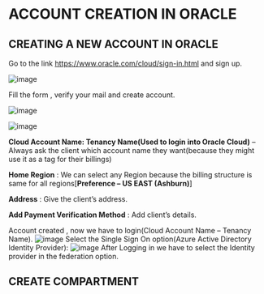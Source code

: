 # ACCOUNT CREATION IN ORACLE

## CREATING A NEW ACCOUNT IN ORACLE

Go to the link https://www.oracle.com/cloud/sign-in.html and sign up.

![image](https://github.com/user-attachments/assets/6146fc54-58d4-49d6-b3e2-d0f2f94bf906)

Fill the form , verify your mail and create account.

![image](https://github.com/user-attachments/assets/8e190f8c-99d8-4b3e-a031-80797b98ce2a)

![image](https://github.com/user-attachments/assets/8e7a74d7-e28a-47cc-b1bb-8370f86b42bd)


**Cloud Account Name: Tenancy Name(Used to login into Oracle Cloud)** – Always ask the client which account name they want(because they might use it as a tag for their billings)

**Home Region** : We can select any Region because the billing structure is same for all regions[**Preference – US EAST (Ashburn)**]

**Address** : Give the client’s address.

**Add Payment Verification Method** : Add client’s details.

Account created , now we have to login(Cloud Account Name – Tenancy Name).
![image](https://github.com/user-attachments/assets/32bf8cac-0689-4be3-a810-094a7b68ecbe)
Select the Single Sign On option(Azure Active Directory Identity Provider):
![image](https://github.com/user-attachments/assets/a289df33-a8bf-436a-b1d2-f6833a5d4b97)
After Logging in we have to select the Identity provider in the federation option.



## CREATE COMPARTMENT


### 
